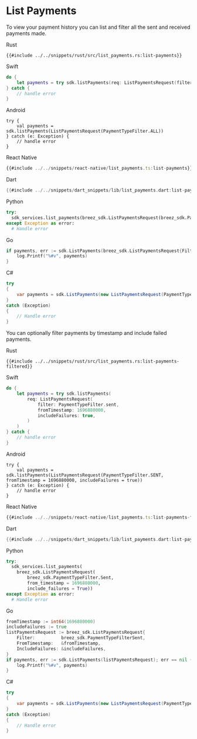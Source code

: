 # List Payments

To view your payment history you can list and filter all the sent and received payments made.

<custom-tabs category="lang">
<div slot="title">Rust</div>
<section>

```rust,ignore
{{#include ../../snippets/rust/src/list_payments.rs:list-payments}}
```
</section>

<div slot="title">Swift</div>
<section>

```swift
do {
    let payments = try sdk.listPayments(req: ListPaymentsRequest(filter: PaymentTypeFilter.all))
} catch {
    // handle error
}
```
</section>

<div slot="title">Android</div>
<section>

```kotlin,ignore
try {
    val payments = sdk.listPayments(ListPaymentsRequest(PaymentTypeFilter.ALL))
} catch (e: Exception) {
    // handle error
}
```
</section>

<div slot="title">React Native</div>
<section>

```typescript
{{#include ../../snippets/react-native/list_payments.ts:list-payments}}
```
</section>

<div slot="title">Dart</div>
<section>

```dart
{{#include ../../snippets/dart_snippets/lib/list_payments.dart:list-payments}}
```
</section>

<div slot="title">Python</div>
<section>

```python
try:
  sdk_services.list_payments(breez_sdk.ListPaymentsRequest(breez_sdk.PaymentTypeFilter.All))
except Exception as error:
  # Handle error
```
</section>

<div slot="title">Go</div>
<section>

```go
if payments, err := sdk.ListPayments(breez_sdk.ListPaymentsRequest{Filter: breez_sdk.PaymentTypeFilterAll}); err == nil {
    log.Printf("%#v", payments)
}
```
</section>

<div slot="title">C#</div>
<section>

```cs
try 
{
    var payments = sdk.ListPayments(new ListPaymentsRequest(PaymentTypeFilter.ALL));
} 
catch (Exception) 
{
    // Handle error
}
```
</section>
</custom-tabs>

You can optionally filter payments by timestamp and include failed payments.

<custom-tabs category="lang">
<div slot="title">Rust</div>
<section>

```rust,ignore
{{#include ../../snippets/rust/src/list_payments.rs:list-payments-filtered}}
```
</section>

<div slot="title">Swift</div>
<section>

```swift
do {
    let payments = try sdk.listPayments(
        req: ListPaymentsRequest(
            filter: PaymentTypeFilter.sent,
            fromTimestamp: 1696880000,
            includeFailures: true,
        )
    )
} catch {
    // handle error
}
```
</section>

<div slot="title">Android</div>
<section>

```kotlin,ignore
try {
    val payments = sdk.listPayments(ListPaymentsRequest(PaymentTypeFilter.SENT, fromTimestamp = 1696880000, includeFailures = true))
} catch (e: Exception) {
    // handle error
}
```
</section>

<div slot="title">React Native</div>
<section>

```typescript
{{#include ../../snippets/react-native/list_payments.ts:list-payments-filtered}}
```
</section>

<div slot="title">Dart</div>
<section>

```dart
{{#include ../../snippets/dart_snippets/lib/list_payments.dart:list-payments-filtered}}
```
</section>

<div slot="title">Python</div>
<section>

```python
try:
  sdk_services.list_payments(
    breez_sdk.ListPaymentsRequest(
        breez_sdk.PaymentTypeFilter.Sent, 
        from_timestamp = 1696880000, 
        include_failures = True))
except Exception as error:
  # Handle error
```
</section>

<div slot="title">Go</div>
<section>

```go
fromTimestamp := int64(1696880000)
includeFailures := true
listPaymentsRequest := breez_sdk.ListPaymentsRequest{
    Filter:          breez_sdk.PaymentTypeFilterSent,
    FromTimestamp:   &fromTimestamp,
    IncludeFailures: &includeFailures,
}
if payments, err := sdk.ListPayments(listPaymentsRequest); err == nil {
    log.Printf("%#v", payments)
}
```
</section>

<div slot="title">C#</div>
<section>

```cs
try 
{
    var payments = sdk.ListPayments(new ListPaymentsRequest(PaymentTypeFilter.SENT, fromTimestamp=1696880000, includeFailures=true));
} 
catch (Exception) 
{
    // Handle error
}
```
</section>
</custom-tabs>
